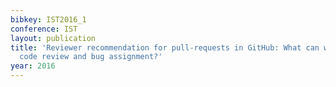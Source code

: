 ```yaml
---
bibkey: IST2016_1
conference: IST
layout: publication
title: 'Reviewer recommendation for pull-requests in GitHub: What can we learn from
  code review and bug assignment?'
year: 2016
---
```

